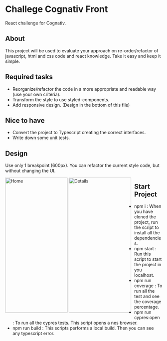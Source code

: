 # Challege Cognativ Front

React challenge for Cognativ.

## About

This project will be used to evaluate your approach on re-order/refactor of javascript, html and css code and react knowledge. Take it easy and keep it simple.

## Required tasks

- Reorganize/refactor the code in a more appropriate and readable way (use your own criteria).
- Transform the style to use styled-components.
- Add responsive design. (Design in the bottom of this file)

## Nice to have

- Convert the project to Typescript creating the correct interfaces.
- Write down some unit tests.

## Design

Use only 1 breakpoint (600px). You can refactor the current style code, but without changing the UI.

<div style="float:left;margin:0 10px 10px 0" markdown="1">
    <img src="https://i.ibb.co/Q6T0ybH/homeN.png" alt="Home" title="Home" width="200" height="433" />
    <img src="https://i.ibb.co/cbJWSzG/detailN.png" alt="Details" title="Details" width="200" height="433" />
</div>

## Start Project

- npm i : When you have cloned the project, run the script to install all the dependencies.
- npm start : Run this script to start the project in you localhost.
- npm run coverage : To run all the test and see the coverage percentage.
- npm run cypres:open : To run all the cypres tests. This script opens a nes browser.
- npm run build : This scripts performs a local build. Then you can see any typescript error.
